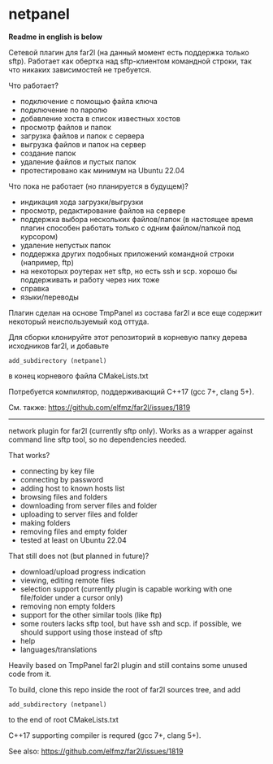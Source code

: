 # netpanel

**Readme in english is below**

Сетевой плагин для far2l (на данный момент есть поддержка только sftp). Работает как обертка над sftp-клиентом командной строки, так что никаких зависимостей не требуется.

Что работает?

- подключение с помощью файла ключа
- подключение по паролю
- добавление хоста в список известных хостов
- просмотр файлов и папок
- загрузка файлов и папок с сервера
- выгрузка файлов и папок на сервер
- создание папок
- удаление файлов и пустых папок
- протестировано как минимум на Ubuntu 22.04

Что пока не работает (но планируется в будущем)?

- индикация хода загрузки/выгрузки
- просмотр, редактирование файлов на сервере
- поддержка выбора нескольких файлов/папок (в настоящее время плагин способен работать только с одним файлом/папкой под курсором)
- удаление непустых папок
- поддержка других подобных приложений командной строки (например, ftp)
- на некоторых роутерах нет sftp, но есть ssh и scp. хорошо бы поддерживать и работу через них тоже
- справка
- языки/переводы

Плагин сделан на основе TmpPanel из состава far2l и все еще содержит некоторый неиспользуемый код оттуда.

Для сборки клонируйте этот репозиторий в корневую папку дерева исходников far2l, и добавьте
```
add_subdirectory (netpanel)
```
в конец корневого файла CMakeLists.txt

Потребуется компилятор, поддерживающий C++17 (gcc 7+, clang 5+).

См. также: https://github.com/elfmz/far2l/issues/1819

---

network plugin for far2l (currently sftp only). Works as a wrapper against command line sftp tool, so no dependencies needed.

That works?

- connecting by key file
- connecting by password
- adding host to known hosts list
- browsing files and folders
- downloading from server files and folder
- uploading to server files and folder
- making folders
- removing files and empty folder
- tested at least on Ubuntu 22.04

That still does not (but planned in future)?

- download/upload progress indication
- viewing, editing remote files
- selection support (currently plugin is capable working with one file/folder under a cursor only)
- removing non empty folders
- support for the other similar tools (like ftp)
- some routers lacks sftp tool, but have ssh and scp. if possible, we should support using those instead of sftp
- help
- languages/translations

Heavily based on TmpPanel far2l plugin and still contains some unused code from it.

To build, clone this repo inside the root of far2l sources tree, and add
```
add_subdirectory (netpanel)
```
to the end of root CMakeLists.txt

C++17 supporting compiler is requred (gcc 7+, clang 5+).

See also: https://github.com/elfmz/far2l/issues/1819
